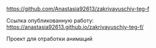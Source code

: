 https://github.com/Anastasia92613/zakrivayuschiy-teg-f

Ссылка опубликованную работу: https://anastasia92613.github.io/zakrivayuschiy-teg-f/

Проект для отработки анимаций